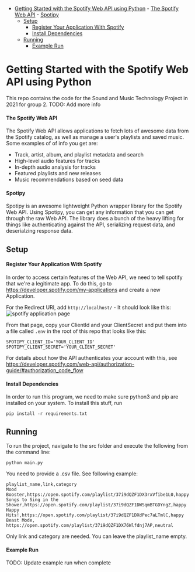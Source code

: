 - [Getting Started with the Spotify Web API using Python](#getting-started-with-the-spotify-web-api-using-python)
      - [The Spotify Web API](#the-spotify-web-api)
      - [Spotipy](#spotipy)
  - [Setup](#setup)
      - [Register Your Application With Spotify](#register-your-application-with-spotify)
      - [Install Dependencies](#install-dependencies)
  - [Running](#running)
      - [Example Run](#example-run)

# Getting Started with the Spotify Web API using Python
This repo contains the code for the Sound and Music Technology Project in 2021 for group 2.
TODO: Add more info


#### The Spotify Web API
The Spotify Web API allows applications to fetch lots of awesome data from the Spotify catalog, as well as manage
a user's playlists and saved music.  Some examples of of info you get are:
  - Track, artist, album, and playlist metadata and search
  - High-level audio features for tracks
  - In-depth audio analysis for tracks
  - Featured playlists and new releases
  - Music recommendations based on seed data

#### Spotipy
Spotipy is an awesome lightweight Python wrapper library for the Spotify Web API.  Using Spotipy, you can get any information
that you can get through the raw Web API.  The library does a bunch of the heavy lifting for things like authenticating
against the API, serializing request data, and deserialzing response data.


## Setup
#### Register Your Application With Spotify
In order to access certain features of the Web API, we need to tell spotify that we're a legitimate app.
To do this, go to https://developer.spotify.com/my-applications and create a new Application.

For the Redirect URI, add `http://localhost/` - It should look like this:
![spotify application page](https://raw.githubusercontent.com/markkohdev/spotify-api-starter/master/assets/spotify_api.png)

From that page, copy your ClientId and your ClientSecret and put them into a file called
`.env` in the root of this repo that looks like this:
```
SPOTIPY_CLIENT_ID='YOUR_CLIENT_ID'
SPOTIPY_CLIENT_SECRET='YOUR_CLIENT_SECRET'
```
For details about how the API authenticates your account with this, see
https://developer.spotify.com/web-api/authorization-guide/#authorization_code_flow

#### Install Dependencies
In order to run this program, we need to make sure python3 and pip are installed on your system.
To install this stuff, run
```
pip install -r requirements.txt
```


## Running
To run the project, navigate to the src folder and execute the following from the command line:
```
python main.py
```

You need to provide a .csv file. See following example:
```
playlist_name,link,category
Mood Booster,https://open.spotify.com/playlist/37i9dQZF1DX3rxVfibe1L0,happy
Songs to Sing in the Shower,https://open.spotify.com/playlist/37i9dQZF1DWSqmBTGDYngZ,happy
Happy Hits!,https://open.spotify.com/playlist/37i9dQZF1DXdPec7aLTmlC,happy
Beast Mode, https://open.spotify.com/playlist/37i9dQZF1DX76Wlfdnj7AP,neutral
```
Only link and category are needed. You can leave the playlist_name empty.

#### Example Run
TODO: Update example run when complete
```
```
